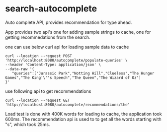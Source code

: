 # search-autocomplete
 Auto complete API, provides recommendation for type ahead.
 
 App provides two api's one for adding sample strings to cache, one for getting recommedations from the search.
 
 one can use below curl api for loading sample data to cache
 
 ```
 curl --location --request POST 'http://localhost:8080/autocomplete/populate-queries' \
--header 'Content-Type: application/json' \
--data-raw '{
    "queries":["Jurassic Park","Notting Hill","Clueless","The Hunger Games","The King'\''s Speech","The Queen","The Wizard of Oz"]
}'
 ```

use following api to get recommendations

```
curl --location --request GET 'http://localhost:8080/autocomplete/recommendations/the'
```

Load test is done with 400K words for loading to cache, the application took 600ms. The recommendation api is used to to get all the words starting with "s",
which took 25ms.
